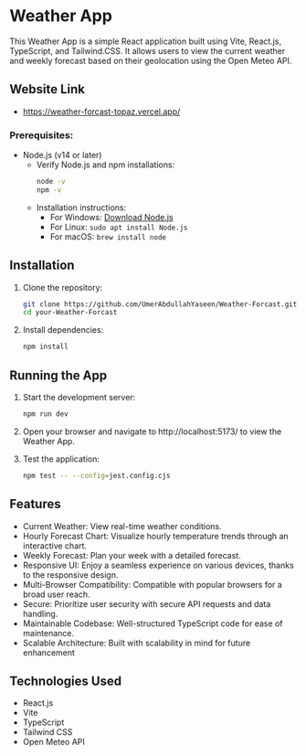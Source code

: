 # Weather App

This Weather App is a simple React application built using Vite, React.js, TypeScript, and Tailwind.CSS. It allows users to view the current weather and weekly forecast based on their geolocation using the Open Meteo API.

## Website Link
- https://weather-forcast-topaz.vercel.app/

### Prerequisites:

- Node.js (v14 or later) 
  - Verify Node.js and npm installations:
    ```bash
    node -v
    npm -v
    ```
  - Installation instructions:
    - For Windows: [Download Node.js](https://nodejs.org/en/download/)
    - For Linux: `sudo apt install Node.js`
    - For macOS: `brew install node`

## Installation                 

1. Clone the repository:                                            
   ```bash
   git clone https://github.com/UmerAbdullahYaseen/Weather-Forcast.git
   cd your-Weather-Forcast
2. Install dependencies:
   ```bash
   npm install

## Running the App

1. Start the development server:
   ```bash
   npm run dev
2. Open your browser and navigate to http://localhost:5173/ to view the Weather App.

3. Test the application:
   ```bash
   npm test -- --config=jest.config.cjs

## Features
- Current Weather: View real-time weather conditions.
- Hourly Forecast Chart: Visualize hourly temperature trends through an interactive chart.
- Weekly Forecast: Plan your week with a detailed forecast.
- Responsive UI: Enjoy a seamless experience on various devices, thanks to the responsive design.
- Multi-Browser Compatibility: Compatible with popular browsers for a broad user reach.
- Secure: Prioritize user security with secure API requests and data handling.
- Maintainable Codebase: Well-structured TypeScript code for ease of maintenance.
- Scalable Architecture: Built with scalability in mind for future enhancement

## Technologies Used

- React.js
- Vite
- TypeScript
- Tailwind CSS
- Open Meteo API
